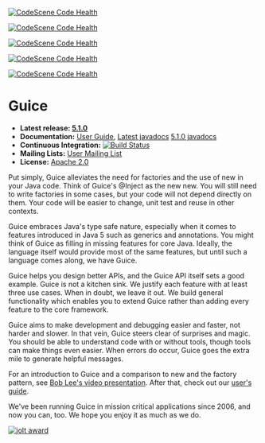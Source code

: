[![CodeScene Code Health](https://staging.codescene.io/projects/36554/status-badges/code-health)](https://staging.codescene.io/projects/36554)


[![CodeScene Code Health](https://staging.codescene.io/projects/36554/status-badges/code-health?component-name=guice%2Fcore)](https://staging.codescene.io/projects/36554/architecture/biomarkers?component=guice%2Fcore)

[![CodeScene Code Health](https://staging.codescene.io/projects/36554/status-badges/code-health?component-name=guice%2Fextensions)](https://staging.codescene.io/projects/36554/architecture/biomarkers?component=guice%2Fextensions)

[![CodeScene Code Health](https://staging.codescene.io/projects/36554/status-badges/code-health?component-name=guice%2Ftools)](https://staging.codescene.io/projects/36554/architecture/biomarkers?component=guice%2Ftools)

[![CodeScene Code Health](https://staging.codescene.io/projects/36554/status-badges/code-health?component-name=guice%2Fexamples)](https://staging.codescene.io/projects/36554/architecture/biomarkers?component=guice%2Fexamples)

Guice
====

-   **Latest release: [5.1.0](https://github.com/google/guice/wiki/Guice510)**
-   **Documentation:**
    [User Guide](https://github.com/google/guice/wiki/Motivation),
    [Latest javadocs](https://google.github.io/guice/api-docs/latest/javadoc/index.html)
    [5.1.0 javadocs](https://google.github.io/guice/api-docs/5.1.0/javadoc/index.html)
-   **Continuous Integration:**
    [![Build Status](https://github.com/google/guice/workflows/continuous-integration/badge.svg)](https://github.com/google/guice/actions)
-   **Mailing Lists:** [User Mailing List](http://groups.google.com/group/google-guice) <br/>
-   **License:** [Apache 2.0](http://www.apache.org/licenses/LICENSE-2.0)

Put simply, Guice alleviates the need for factories and the use of new in your Java code. Think of Guice's @Inject as the new new. You will still need to write factories in some cases, but your code will not depend directly on them. Your code will be easier to change, unit test and reuse in other contexts.

Guice embraces Java's type safe nature, especially when it comes to features introduced in Java 5 such as generics and annotations. You might think of Guice as filling in missing features for core Java. Ideally, the language itself would provide most of the same features, but until such a language comes along, we have Guice.

Guice helps you design better APIs, and the Guice API itself sets a good example. Guice is not a kitchen sink. We justify each feature with at least three use cases. When in doubt, we leave it out. We build general functionality which enables you to extend Guice rather than adding every feature to the core framework.

Guice aims to make development and debugging easier and faster, not harder and slower. In that vein, Guice steers clear of surprises and magic. You should be able to understand code with or without tools, though tools can make things even easier. When errors do occur, Guice goes the extra mile to generate helpful messages.

For an introduction to Guice and a comparison to new and the factory pattern, see [Bob Lee's video presentation](https://www.youtube.com/watch?v=hBVJbzAagfs). After that, check out our [user's guide](https://github.com/google/guice/wiki/Motivation).

We've been running Guice in mission critical applications since 2006, and now you can, too. We hope you enjoy it as much as we do.

[![jolt award](https://user-images.githubusercontent.com/1885701/52603534-0d620380-2e1c-11e9-8cd5-95f0e141fcb0.png)](http://www.drdobbs.com/tools/winners-of-the-18th-jolt-product-excelle/207600666?pgno=6)
